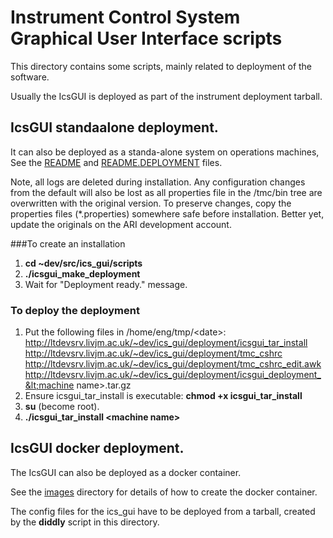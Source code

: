 # Instrument Control System Graphical User Interface scripts

This directory contains some scripts, mainly related to deployment of the software.

Usually the IcsGUI is deployed as part of the instrument deployment tarball.

## IcsGUI standaalone deployment.

It can also be deployed as a standa-alone system on operations machines, See the [README](README) and [README.DEPLOYMENT](README.DEPLOYMENT) files.

Note, all logs are deleted during installation. Any configuration changes from the default will
also be lost as all properties file in the /tmc/bin tree are overwritten with the original version.
To preserve changes, copy the properties files (*.properties) somewhere safe before installation.
Better yet, update the originals on the ARI development account.

###To create an installation

1. **cd ~dev/src/ics_gui/scripts**
2. **./icsgui_make_deployment <machine name>**
3. Wait for "Deployment ready." message.

### To deploy the deployment

1. Put the following files in /home/eng/tmp/&lt;date&gt;:
	http://ltdevsrv.livjm.ac.uk/~dev/ics_gui/deployment/icsgui_tar_install
	http://ltdevsrv.livjm.ac.uk/~dev/ics_gui/deployment/tmc_cshrc
	http://ltdevsrv.livjm.ac.uk/~dev/ics_gui/deployment/tmc_cshrc_edit.awk
	http://ltdevsrv.livjm.ac.uk/~dev/ics_gui/deployment/icsgui_deployment_&lt;machine name&gt;.tar.gz
2. Ensure icsgui_tar_install is executable:
	**chmod +x icsgui_tar_install**
3. **su** (become root).
4. **./icsgui_tar_install &lt;machine name&gt;**

## IcsGUI docker deployment.

The IcsGUI can also be deployed as a docker container.

See the [images](../images) directory for details of how to create the docker container.

The config files for the ics_gui have to be deployed from a tarball, created by the **diddly** script in this directory.


